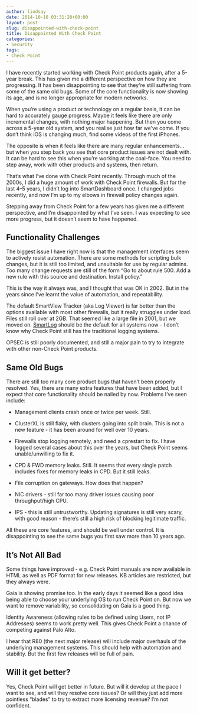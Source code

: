 ```yaml
---
author: lindsay
date: 2014-10-18 03:31:28+00:00
layout: post
slug: disappointed-with-check-point
title: Disappointed With Check Point
categories:
- Security
tags:
- Check Point
---
```


I have recently started working with Check Point products again, after a 5-year break. This has given me a different perspective on how they are progressing. It has been disappointing to see that they're still suffering from some of the same old bugs. Some of the core functionality is now showing its age, and is no longer appropriate for modern networks.

When you’re using a product or technology on a regular basis, it can be hard to accurately gauge progress. Maybe it feels like there are only incremental changes, with nothing major happening. But then you come across a 5-year old system, and you realise just how far we’ve come. If you don’t think iOS is changing much, find some videos of the first iPhones.

The opposite is when it feels like there are many regular enhancements…but when you step back you see that core product issues are not dealt with. It can be hard to see this when you’re working at the coal-face. You need to step away, work with other products and systems, then return.

That’s what I’ve done with Check Point recently. Through much of the 2000s, I did a huge amount of work with Check Point firewalls. But for the last 4–5 years, I didn’t log into SmartDashboard once. I changed jobs recently, and now I’m up to my elbows in firewall policy changes again.

Stepping away from Check Point for a few years has given me a different perspective, and I’m disappointed by what I’ve seen. I was expecting to see more progress, but it doesn’t seem to have happened.



## Functionality Challenges



The biggest issue I have right now is that the management interfaces seem to actively resist automation. There are some methods for scripting bulk changes, but it is still too limited, and unsuitable for use by regular admins. Too many change requests are still of the form “Go to about rule 500. Add a new rule with this source and destination. Install policy.”

This is the way it always was, and I thought that was OK in 2002. But in the years since I’ve learnt the value of automation, and repeatability.

The default SmartView Tracker (aka Log Viewer) is far better than the options available with most other firewalls, but it really struggles under load. Files still roll over at 2GB. That seemed like a large file in 2001, but we moved on. [SmartLog](http://www.checkpoint.com/products/logging-status-featuring-smartlog/index.html) should be the default for all systems now - I don’t know why Check Point still has the traditional logging systems.

OPSEC is still poorly documented, and still a major pain to try to integrate with other non-Check Point products.



## Same Old Bugs



There are still too many core product bugs that haven’t been properly resolved. Yes, there are many extra features that have been added, but I expect that core functionality should be nailed by now. Problems I’ve seen include:




    
  * Management clients crash once or twice per week. Still.

    
  * ClusterXL is still flaky, with clusters going into split brain. This is not a new feature - it has been around for well over 10 years.

    
  * Firewalls stop logging remotely, and need a cprestart to fix. I have logged several cases about this over the years, but Check Point seems unable/unwilling to fix it.

    
  * CPD & FWD memory leaks. Still. It seems that every single patch includes fixes for memory leaks in CPD. But it still leaks.

    
  * File corruption on gateways. How does that happen?

    
  * NIC drivers - still far too many driver issues causing poor throughput/high CPU.

    
  * IPS - this is still untrustworthy. Updating signatures is still very scary, with good reason - there’s still a high risk of blocking legitimate traffic.



All these are core features, and should be well under control. It is disappointing to see the same bugs you first saw more than 10 years ago.



## It’s Not All Bad



Some things have improved - e.g. Check Point manuals are now available in HTML as well as PDF format for new releases. KB articles are restricted, but they always were.

Gaia is showing promise too. In the early days it seemed like a good idea being able to choose your underlying OS to run Check Point on. But now we want to remove variability, so consolidating on Gaia is a good thing.

Identity Awareness (allowing rules to be defined using Users, not IP Addresses) seems to work pretty well. This gives Check Point a chance of competing against Palo Alto.

I hear that R80 (the next major release) will include major overhauls of the underlying management systems. This should help with automation and stability. But the first few releases will be full of pain.



## Will it get better?



Yes, Check Point will get better in future. But will it develop at the pace I want to see, and will they resolve core issues? Or will they just add more pointless “blades” to try to extract more licensing revenue? I’m not confident.
